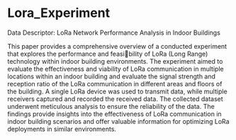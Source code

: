 # Lora_Experiment
Data Descriptor: LoRa Network Performance Analysis in Indoor Buildings

This paper provides a comprehensive overview of a
conducted experiment that explores the performance and feasibility of LoRa (Long Range) technology within indoor building
environments. The experiment aimed to evaluate the effectiveness
and viability of LoRa communication in multiple locations within
an indoor building and evaluate the signal strength and reception
ratio of the LoRa communication in different areas and floors
of the building. A single LoRa device was used to transmit data,
while multiple receivers captured and recorded the received data.
The collected dataset underwent meticulous analysis to ensure
the reliability of the data. The findings provide insights into the
effectiveness of LoRa communication in indoor building scenarios
and offer valuable information for optimizing LoRa deployments
in similar environments.

